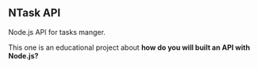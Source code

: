 NTask API
-------------

Node.js API for tasks manger.

This one is an educational project about **how do you will built an API with Node.js?**
